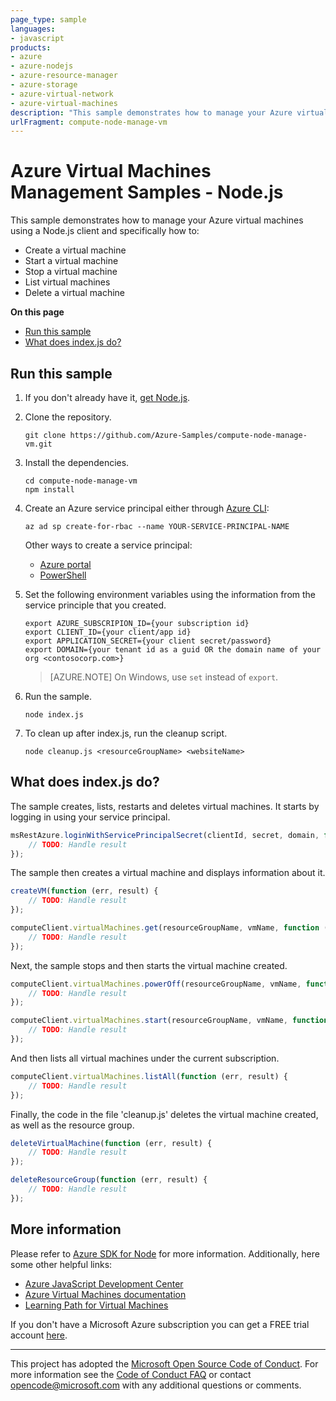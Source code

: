 ```yaml
---
page_type: sample
languages:
- javascript
products:
- azure
- azure-nodejs
- azure-resource-manager
- azure-storage
- azure-virtual-network
- azure-virtual-machines
description: "This sample demonstrates how to manage your Azure virtual machines using a Node.js client and specifically how to: create a virtual machine, start a virtual machine, stop a virtual machine, list virtual machines, delete a virtual machine"
urlFragment: compute-node-manage-vm
---
```


# Azure Virtual Machines Management Samples - Node.js

This sample demonstrates how to manage your Azure virtual machines using a Node.js client and specifically how to:

- Create a virtual machine
- Start a virtual machine
- Stop a virtual machine
- List virtual machines
- Delete a virtual machine

**On this page**

- [Run this sample](#run)
- [What does index.js do?](#sample)

<a id="run"></a>
## Run this sample

1. If you don't already have it, [get Node.js](https://nodejs.org).

1. Clone the repository.

    ```
    git clone https://github.com/Azure-Samples/compute-node-manage-vm.git
    ```

1. Install the dependencies.

    ```
    cd compute-node-manage-vm
    npm install
    ```

1. Create an Azure service principal either through
    [Azure CLI](https://azure.microsoft.com/documentation/articles/resource-group-authenticate-service-principal-cli/):

    ```azurecli
    az ad sp create-for-rbac --name YOUR-SERVICE-PRINCIPAL-NAME
    ```

    Other ways to create a service principal:
    * [Azure portal](https://azure.microsoft.com/documentation/articles/resource-group-create-service-principal-portal/)
    * [PowerShell](https://azure.microsoft.com/documentation/articles/resource-group-authenticate-service-principal/)


1. Set the following environment variables using the information from the service principle that you created.

    ```
    export AZURE_SUBSCRIPION_ID={your subscription id}
    export CLIENT_ID={your client/app id}
    export APPLICATION_SECRET={your client secret/password}
    export DOMAIN={your tenant id as a guid OR the domain name of your org <contosocorp.com>}
    ```

    > [AZURE.NOTE] On Windows, use `set` instead of `export`.

1. Run the sample.

    ```
    node index.js
    ```

1. To clean up after index.js, run the cleanup script.

    ```
    node cleanup.js <resourceGroupName> <websiteName>
    ```

<a id="sample"></a>
## What does index.js do?

The sample creates, lists, restarts and deletes virtual machines. It starts by logging in using your service principal.

```javascript
msRestAzure.loginWithServicePrincipalSecret(clientId, secret, domain, function (err, credentials) {
    // TODO: Handle result
});
```

The sample then creates a virtual machine and displays information about it.

```javascript
createVM(function (err, result) {
    // TODO: Handle result
});

computeClient.virtualMachines.get(resourceGroupName, vmName, function (err, result) {
    // TODO: Handle result
});
```

Next, the sample stops and then starts the virtual machine created.

```javascript
computeClient.virtualMachines.powerOff(resourceGroupName, vmName, function (err, result) {
    // TODO: Handle result
});

computeClient.virtualMachines.start(resourceGroupName, vmName, function (err, result) {
    // TODO: Handle result
});
```

And then lists all virtual machines under the current subscription.

```javascript
computeClient.virtualMachines.listAll(function (err, result) {
    // TODO: Handle result
});
```

Finally, the code in the file 'cleanup.js' deletes the virtual machine created, as well as the resource group.

```javascript
deleteVirtualMachine(function (err, result) {
    // TODO: Handle result
});

deleteResourceGroup(function (err, result) {
    // TODO: Handle result
});
```

## More information

Please refer to [Azure SDK for Node](https://github.com/Azure/azure-sdk-for-node) for more information. Additionally, here some other helpful links:

- [Azure JavaScript Development Center](https://docs.microsoft.com/en-us/azure/developer/javascript/)
- [Azure Virtual Machines documentation](https://azure.microsoft.com/services/virtual-machines/)
- [Learning Path for Virtual Machines](https://azure.microsoft.com/documentation/learning-paths/virtual-machines/)

If you don't have a Microsoft Azure subscription you can get a FREE trial account [here](http://go.microsoft.com/fwlink/?LinkId=330212).

---

This project has adopted the [Microsoft Open Source Code of Conduct](https://opensource.microsoft.com/codeofconduct/). For more information see the [Code of Conduct FAQ](https://opensource.microsoft.com/codeofconduct/faq/) or contact [opencode@microsoft.com](mailto:opencode@microsoft.com) with any additional questions or comments.
